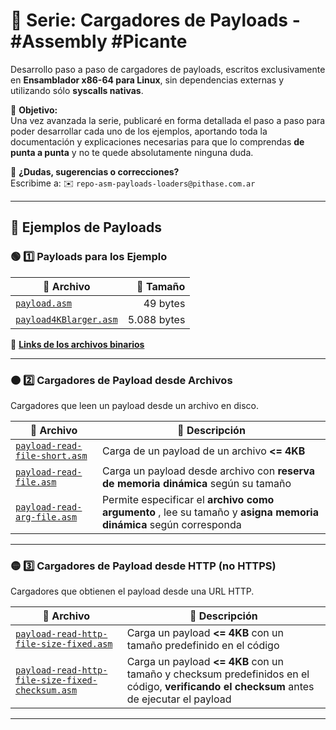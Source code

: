 # 🚀 Serie: Cargadores de Payloads - #Assembly #Picante

Desarrollo paso a paso de cargadores de payloads, escritos exclusivamente en **Ensamblador x86-64 para Linux**, sin dependencias externas y utilizando sólo **syscalls nativas**.

📌 **Objetivo:**  
Una vez avanzada la serie, publicaré en forma detallada el paso a paso para poder desarrollar cada uno de los ejemplos, aportando toda la documentación y explicaciones necesarias para que lo comprendas **de punta a punta** y no te quede absolutamente ninguna duda.

💬 **¿Dudas, sugerencias o correcciones?**  
Escribime a: ✉️ `repo-asm-payloads-loaders@pithase.com.ar`

---

## 📂 **Ejemplos de Payloads**

### 🟢 **1️⃣ Payloads para los Ejemplo**

| 🔗 Archivo | 📏 Tamaño |
|------------|---------:|
| [`payload.asm`](https://github.com/Pithase/asm-payloads-loaders/blob/main/payload.asm) | 49 bytes |
| [`payload4KBlarger.asm`](https://github.com/Pithase/asm-payloads-loaders/blob/main/payload4KBlarger.asm) | 5.088 bytes |

📎 **[Links de los archivos binarios](https://github.com/Pithase/asm-payloads-loaders/tree/main/bin)**  

---

### 🟠 **2️⃣ Cargadores de Payload desde Archivos**
Cargadores que leen un payload desde un archivo en disco.

| 🔗 Archivo | 📄 Descripción |
|------------|---------------|
| [`payload-read-file-short.asm`](https://github.com/Pithase/asm-payloads-loaders/blob/main/payload-read-file-short.asm) | Carga de un payload de un archivo **<= 4KB** |
| [`payload-read-file.asm`](https://github.com/Pithase/asm-payloads-loaders/blob/main/payload-read-file.asm) | Carga un payload desde archivo con **reserva de memoria dinámica** según su tamaño |
| [`payload-read-arg-file.asm`](https://github.com/Pithase/asm-payloads-loaders/blob/main/payload-read-arg-file.asm) | Permite especificar el **archivo como argumento** , lee su tamaño y **asigna memoria dinámica** según corresponda |

---

### 🟡 **3️⃣ Cargadores de Payload desde HTTP (no HTTPS)**
Cargadores que obtienen el payload desde una URL HTTP.

| 🔗 Archivo | 📄 Descripción |
|------------|---------------|
| [`payload-read-http-file-size-fixed.asm`](https://github.com/Pithase/asm-payloads-loaders/blob/main/payload-read-http-file-size-fixed.asm) | Carga un payload **<= 4KB** con un tamaño predefinido en el código |
| [`payload-read-http-file-size-fixed-checksum.asm`](https://github.com/Pithase/asm-payloads-loaders/blob/main/payload-read-http-file-size-fixed-checksum.asm) | Carga un payload **<= 4KB** con un tamaño y checksum predefinidos en el código, **verificando el checksum** antes de ejecutar el payload |

--- 
